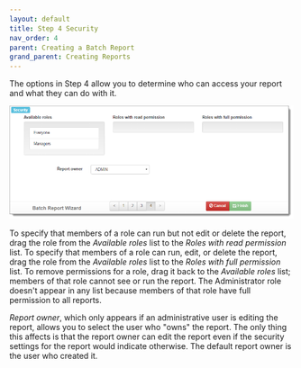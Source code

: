 ```yaml
---
layout: default
title: Step 4 Security
nav_order: 4
parent: Creating a Batch Report
grand_parent: Creating Reports
---
```

The options in Step 4 allow you to determine who can access your report and what they can do with it.

![](/assets/images/batchwizard4.png)

To specify that members of a role can run but not edit or delete the report, drag the role from the *Available roles* list to the *Roles with read permission* list. To specify that members of a role can run, edit, or delete the report, drag the role from the *Available roles* list to the *Roles with full permission* list. To remove permissions for a role, drag it back to the *Available roles* list; members of that role cannot see or run the report. The Administrator role doesn't appear in any list because members of that role have full permission to all reports.

*Report owner*, which only appears if an administrative user is editing the report, allows you to select the user who "owns" the report. The only thing this affects is that the report owner can edit the report even if the security settings for the report would indicate otherwise. The default report owner is the user who created it.
